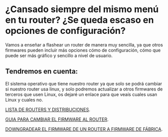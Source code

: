 # ¿Cansado siempre del mismo menú en tu router? ¿Se queda escaso en opciones de configuración?
Vamos a enseñar a flashear un router de manera muy sencilla, ya que otros firmwares pueden incluir más opciones cómo de configuración, cómo que puede ser más gráfico y sencillo a nivel de usuario.
## Tendremos en cuenta:
El sistema operativo que tiene nuestro router ya que solo se podrá cambiar si nuestro router usa linux, y solo podremos actualizar a otros firmwares de terceros que usen Linux, os dejaré un enlace para que veaís cuales usan Linux y cuales no.

[LISTA DE ROUTERS Y DISTRIBUCIONES](https://en.wikipedia.org/wiki/List_of_router_and_firewall_distributions).

[GUIA PARA CAMBIAR EL FIRMWARE AL ROUTER](https://serrogard.github.io/Firmware/Guia%20Firmware).

[DOWNGRADEAR EL FIRMWARE DE UN ROUTER A FIRMWARE DE FÁBRICA](https://serrogard.github.io/Firmware/Downgradear%20Firmware).
